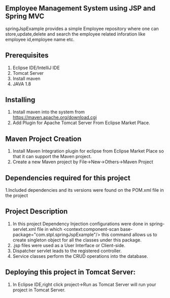 ## Employee Management System using JSP and Spring MVC

springJspExample provides a simple Employee repository where one can store,update,delete and search 
the employee related inforation like employee id,employee name etc.

## Prerequisites
1. Eclipse IDE/IntelliJ IDE
2. Tomcat Server
3. Install maven
3. JAVA 1.8

## Installing
1. Install maven into the system from https://maven.apache.org/download.cgi
2. Add Plugin for Apache Tomcat Server From Eclipse Market Place.


## Maven Project Creation
1. Install Maven Integration plugin for eclipse from Eclipse Market Place so that it can support the Maven project.
2. Create a new Maven project by File->New->Others->Maven Project

## Dependencies required for this project

1.Included dependencies and its versions were found on the POM.xml file in the project

## Project Description
1. In this project Dependency Injection configurations were done in spring-servlet.xml file in which <context:component-scan 
base-package="com.stpl.springJspExample"/> this command allows us to create singleton object for all the classes under this package.
2. .jsp files were used as a User Interface or Client-side.
3. Dispatcher servlet leads to the registered controller.
4. Service classes perform the CRUD operations into the database.

## Deploying this project in Tomcat Server:
1. In Eclipse IDE,right click project->Run as Tomcat Server will run your project in Tomcat Server.































